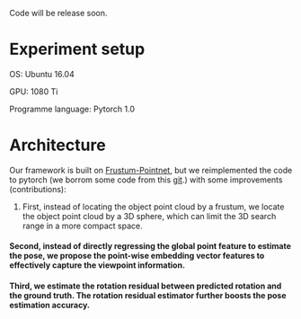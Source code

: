 Code will be release soon.

# Experiment setup

OS: Ubuntu 16.04

GPU: 1080 Ti

Programme language: Pytorch 1.0


# Architecture
Our framework is built on [Frustum-Pointnet](https://github.com/charlesq34/frustum-pointnets), but we reimplemented the code to pytorch (we borrom some code from this [git](https://github.com/fxia22/pointnet.pytorch).) with some improvements (contributions):   
1. First, instead of locating the object point cloud by a frustum, we locate the object point cloud by a 3D sphere, which can limit the 3D search range in a more compact space. 
#### Second, instead of directly regressing the global point feature to estimate the pose, we propose the point-wise embedding vector features to effectively capture the viewpoint information. 
#### Third, we estimate the rotation residual between predicted rotation and the ground truth. The rotation residual estimator further boosts the pose estimation accuracy.
